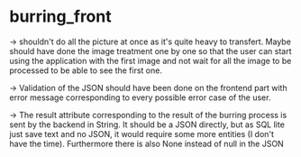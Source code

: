 # burring_front

-> shouldn't do all the picture at once as it's quite heavy to transfert. Maybe should have done the image treatment
one by one so that the user can start using the application with the first image and not wait for all the image
to be processed to be able to see the first one.

-> Validation of the JSON should have been done on the frontend part with error message corresponding to every 
possible error case of the user.

-> The result attribute corresponding to the result of the burring process is sent by the backend in String. It should
be a JSON directly, but as SQL lite just save text and no JSON, it would require some more entities (I don't have the time).
Furthermore there is also None instead of null in the JSON